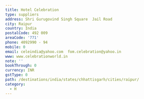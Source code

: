 ```yaml
---
title: Hotel Celebration
type: suppliers
address: Shri Gurugovind Singh Square  Jail Road
city: Raipur
country: India
postalCode: 492 009
areaCode: '771'
phone: 4092990 - 94
mobile: 0
email: celeindia@yahoo.com  fom.celebration@yahoo.in
www: www.celebrationworld.in
note: ''
bookThrough: 0
currency: INR
gstType: 0
path: /destinations/india/states/chhattisgarh/cities/raipur/
category:
  - H
---
```


